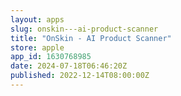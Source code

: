 ```yaml
---
layout: apps
slug: onskin---ai-product-scanner
title: "OnSkin - AI Product Scanner"
store: apple
app_id: 1630768985
date: 2024-07-18T06:46:20Z
published: 2022-12-14T08:00:00Z
---
```

